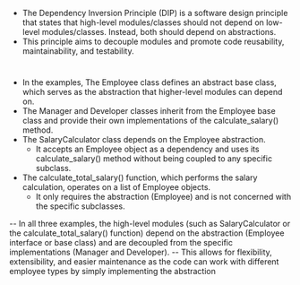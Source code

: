 - The Dependency Inversion Principle (DIP) is a software design principle that states that high-level modules/classes should not depend on low-level modules/classes.
  Instead, both should depend on abstractions.
- This principle aims to decouple modules and promote code reusability, maintainability, and testability.
#
- In the examples, The Employee class defines an abstract base class, which serves as the abstraction that higher-level modules can depend on.
- The Manager and Developer classes inherit from the Employee base class and provide their own implementations of the calculate_salary() method.
- The SalaryCalculator class depends on the Employee abstraction.
    - It accepts an Employee object as a dependency and uses its calculate_salary() method without being coupled to any specific subclass.
- The calculate_total_salary() function, which performs the salary calculation, operates on a list of Employee objects.
    - It only requires the abstraction (Employee) and is not concerned with the specific subclasses.

-- In all three examples, the high-level modules (such as SalaryCalculator or the calculate_total_salary() function) depend on the abstraction 
(Employee interface or base class) and are decoupled from the specific implementations (Manager and Developer). 
-- This allows for flexibility, extensibility, and easier maintenance as the code can work with different employee types by simply implementing the abstraction
